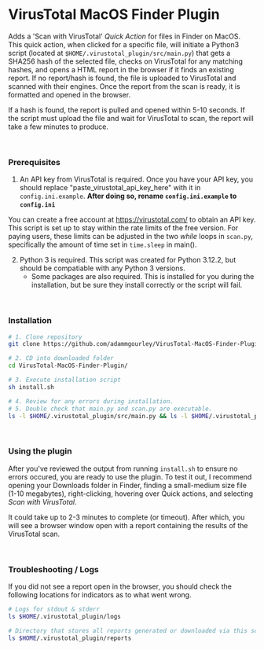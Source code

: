 # VirusTotal MacOS Finder Plugin

Adds a 'Scan with VirusTotal' *Quick Action* for files in Finder on MacOS. This quick action, when clicked for a specific file, will initiate a Python3 script (located at `$HOME/.virustotal_plugin/src/main.py`) that gets a SHA256 hash of the selected file, checks on VirusTotal for any matching hashes, and opens a HTML report in the browser if it finds an existing report. If no report/hash is found, the file is uploaded to VirusTotal and scanned with their engines. Once the report from the scan is ready, it is formatted and opened in the browser.

If a hash is found, the report is pulled and opened within 5-10 seconds. If the script must upload the file and wait for VirusTotal to scan, the report will take a few minutes to produce.

<br>

### Prerequisites
1. An API key from VirusTotal is required. Once you have your API key, you should replace "paste_virustotal_api_key_here" with it in `config.ini.example`. **After doing so, rename `config.ini.example` to `config.ini`**

You can create a free account at https://virustotal.com/ to obtain an API key. This script is set up to stay within the rate limits of the free version. For paying users, these limits can be adjusted in the two *while* loops in `scan.py`, specifically the amount of time set in `time.sleep` in main().

2. Python 3 is required. This script was created for Python 3.12.2, but should be compatiable with any Python 3 versions.
    - Some packages are also required. This is installed for you during the installation, but be sure they install correctly or the script will fail.

<br>

### Installation
``` bash
# 1. Clone repository
git clone https://github.com/adammgourley/VirusTotal-MacOS-Finder-Plugin.git

# 2. CD into downloaded folder
cd VirusTotal-MacOS-Finder-Plugin/

# 3. Execute installation script
sh install.sh

# 4. Review for any errors during installation.
# 5. Double check that main.py and scan.py are executable.
ls -l $HOME/.virustotal_plugin/src/main.py && ls -l $HOME/.virustotal_plugin/src/scan.py
```

<br>


### Using the plugin

After you've reviewed the output from running `install.sh` to ensure no errors occured, you are ready to use the plugin. To test it out, I recommend opening your Downloads folder in Finder, finding a small-medium size file (1-10 megabytes), right-clicking, hovering over Quick actions, and selecting *Scan with VirusTotal*.

It could take up to 2-3 minutes to complete (or timeout). After which, you will see a browser window open with a report containing the results of the VirusTotal scan.

<br>

### Troubleshooting / Logs

If you did not see a report open in the browser, you should check the following locations for indicators as to what went wrong.
``` bash
# Logs for stdout & stderr
ls $HOME/.virustotal_plugin/logs

# Directory that stores all reports generated or downloaded via this script
ls $HOME/.virustotal_plugin/reports
```
